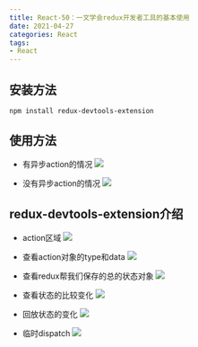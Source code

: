 ```yaml
---
title: React-50：一文学会redux开发者工具的基本使用
date: 2021-04-27
categories: React
tags: 
- React
---
```

## 安装方法
```
npm install redux-devtools-extension
```
## 使用方法
* 有异步action的情况
![](https://img-blog.csdnimg.cn/img_convert/de0c4434b7be066569527a80e9482ad0.png)

* 没有异步action的情况
![](https://img-blog.csdnimg.cn/img_convert/0b89d58f917d100210660e6eb26fd85c.png)

## redux-devtools-extension介绍
* action区域
![](https://img-blog.csdnimg.cn/img_convert/fd289165f05d07a26ae5361e468f5e5e.png)

* 查看action对象的type和data
![](https://img-blog.csdnimg.cn/img_convert/0e7af51929dc52d8a38b858468000e08.png)

* 查看redux帮我们保存的总的状态对象
![](https://img-blog.csdnimg.cn/img_convert/6b027850d5e899492047d56c90046e6a.png)

* 查看状态的比较变化
![](https://img-blog.csdnimg.cn/img_convert/e0a45e6835d611910856eb5bfbc47333.png)

* 回放状态的变化
![](https://img-blog.csdnimg.cn/img_convert/f2e812c63e4793a49313a4a4a3b279e5.gif)

* 临时dispatch
![](https://img-blog.csdnimg.cn/img_convert/6f55b975192e4d01d0f644c6ce3a428f.png)